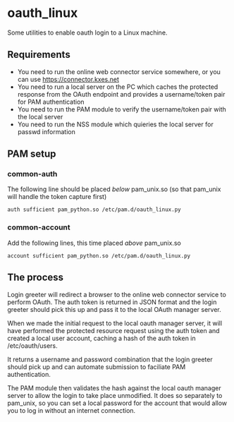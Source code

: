 # oauth_linux

Some utilities to enable oauth login to a Linux machine.

## Requirements

- You need to run the online web connector service somewhere, or you can use https://connector.kxes.net
- You need to run a local server on the PC which caches the protected response from the OAuth endpoint and provides a username/token pair for PAM authentication
- You need to run the PAM module to verify the username/token pair with the local server
- You need to run the NSS module which quieries the local server for passwd information

## PAM setup

### common-auth

The following line should be placed *below* pam_unix.so (so that pam_unix will handle the token capture first)

`auth sufficient pam_python.so /etc/pam.d/oauth_linux.py`

### common-account

Add the following lines, this time placed *above* pam_unix.so

```
account sufficient pam_python.so /etc/pam.d/oauth_linux.py
```

## The process

Login greeter will redirect a browser to the online web connector service to perform OAuth. The auth token is returned in JSON format and the login greeter should pick this up and pass it to the local OAuth manager server. 

When we made the initial request to the local oauth manager server, it will have performed the protected resource request using the auth token and created a local user account, caching a hash of the auth token in /etc/oauth/users.

It returns a username and password combination that the login greeter should pick up and can automate submission to faciliate PAM authentication.

The PAM module then validates the hash against the local oauth manager server to allow the login to take place unmodified. It does so separately to pam_unix, so you can set a local password for the account that would allow you to log in without an internet connection.